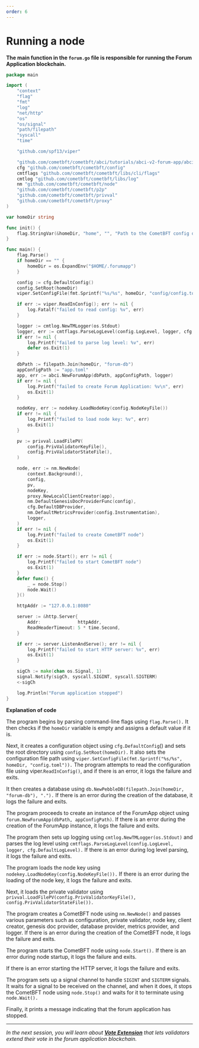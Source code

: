 ```yaml
---
order: 6
---
```


# Running a node

**The main function in the `forum.go` file is responsible for running the Forum Application blockchain.**

```go
package main

import (
	"context"
	"flag"
	"fmt"
	"log"
	"net/http"
	"os"
	"os/signal"
	"path/filepath"
	"syscall"
	"time"

	"github.com/spf13/viper"

	"github.com/cometbft/cometbft/abci/tutorials/abci-v2-forum-app/abci"
	cfg "github.com/cometbft/cometbft/config"
	cmtflags "github.com/cometbft/cometbft/libs/cli/flags"
	cmtlog "github.com/cometbft/cometbft/libs/log"
	nm "github.com/cometbft/cometbft/node"
	"github.com/cometbft/cometbft/p2p"
	"github.com/cometbft/cometbft/privval"
	"github.com/cometbft/cometbft/proxy"
)

var homeDir string

func init() {
	flag.StringVar(&homeDir, "home", "", "Path to the CometBFT config directory (if empty, uses $HOME/.forumapp)")
}

func main() {
	flag.Parse()
	if homeDir == "" {
		homeDir = os.ExpandEnv("$HOME/.forumapp")
	}

	config := cfg.DefaultConfig()
	config.SetRoot(homeDir)
	viper.SetConfigFile(fmt.Sprintf("%s/%s", homeDir, "config/config.toml"))

	if err := viper.ReadInConfig(); err != nil {
		log.Fatalf("failed to read config: %v", err)
	}

	logger := cmtlog.NewTMLogger(os.Stdout)
	logger, err := cmtflags.ParseLogLevel(config.LogLevel, logger, cfg.DefaultLogLevel)
	if err != nil {
		log.Printf("failed to parse log level: %v", err)
		defer os.Exit(1)
	}

	dbPath := filepath.Join(homeDir, "forum-db")
	appConfigPath := "app.toml"
	app, err := abci.NewForumApp(dbPath, appConfigPath, logger)
	if err != nil {
		log.Printf("failed to create Forum Application: %v\n", err)
		os.Exit(1)
	}

	nodeKey, err := nodekey.LoadNodeKey(config.NodeKeyFile())
	if err != nil {
		log.Printf("failed to load node key: %v", err)
		os.Exit(1)
	}

	pv := privval.LoadFilePV(
		config.PrivValidatorKeyFile(),
		config.PrivValidatorStateFile(),
	)

	node, err := nm.NewNode(
		context.Background(),
		config,
		pv,
		nodeKey,
		proxy.NewLocalClientCreator(app),
		nm.DefaultGenesisDocProviderFunc(config),
		cfg.DefaultDBProvider,
		nm.DefaultMetricsProvider(config.Instrumentation),
		logger,
	)
	if err != nil {
		log.Printf("failed to create CometBFT node")
		os.Exit(1)
	}

	if err := node.Start(); err != nil {
		log.Printf("failed to start CometBFT node")
		os.Exit(1)
	}
	defer func() {
		_ = node.Stop()
		node.Wait()
	}()

	httpAddr := "127.0.0.1:8080"

	server := &http.Server{
		Addr:              httpAddr,
		ReadHeaderTimeout: 5 * time.Second,
	}

	if err := server.ListenAndServe(); err != nil {
		log.Printf("failed to start HTTP server: %v", err)
		os.Exit(1)
	}

	sigCh := make(chan os.Signal, 1)
	signal.Notify(sigCh, syscall.SIGINT, syscall.SIGTERM)
	<-sigCh

	log.Println("Forum application stopped")
}
```

**Explanation of code**

The program begins by parsing command-line flags using `flag.Parse().` It then checks if the `homeDir` variable is empty
and assigns a default value if it is.

Next, it creates a configuration object using `cfg.DefaultConfig`() and sets the root directory using `config.SetRoot(homeDir).`
It also sets the configuration file path using `viper.SetConfigFile(fmt.Sprintf("%s/%s", homeDir, "config.toml")).`
The program attempts to read the configuration file using viper.`ReadInConfig()`, and if there is an error, it logs
the failure and exits.

It then creates a database using `db.NewPebbleDB(filepath.Join(homeDir, "forum-db"), ".").` If there is an error during
the creation of the database, it logs the failure and exits.

The program proceeds to create an instance of the ForumApp object using `forum.NewForumApp(dbPath, appConfigPath)`.
If there is an error during the creation of the ForumApp instance, it logs the failure and exits.

The program then sets up logging using `cmtlog.NewTMLogger(os.Stdout)` and parses the log level
using `cmtflags.ParseLogLevel(config.LogLevel, logger, cfg.DefaultLogLevel).` If there is an error during log level parsing,
it logs the failure and exits.

The program loads the node key using `nodekey.LoadNodeKey(config.NodeKeyFile()).` If there is an error during the loading
of the node key, it logs the failure and exits.

Next, it loads the private validator using `privval.LoadFilePV(config.PrivValidatorKeyFile(), config.PrivValidatorStateFile()).`

The program creates a CometBFT node using `nm.NewNode()` and passes various parameters such as configuration, private
validator, node key, client creator, genesis doc provider, database provider, metrics provider, and logger. If there is
an error during the creation of the CometBFT node, it logs the failure and exits.

The program starts the CometBFT node using `node.Start().` If there is an error during node startup, it logs the failure
and exits.

If there is an error starting the HTTP server, it logs the failure and exits.

The program sets up a signal channel to handle `SIGINT` and `SIGTERM` signals. It waits for a signal to be received on
the channel, and when it does, it stops the CometBFT node using `node.Stop()` and waits for it to terminate using `node.Wait().`

Finally, it prints a message indicating that the forum application has stopped.

---------------

*In the next session, you will learn about [**Vote Extension**](7.vote-extension.md) that lets validators extend their vote in the forum application blockchain.*
